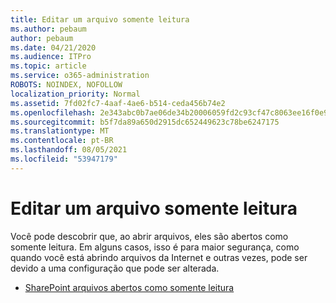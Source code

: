 ```yaml
---
title: Editar um arquivo somente leitura
ms.author: pebaum
author: pebaum
ms.date: 04/21/2020
ms.audience: ITPro
ms.topic: article
ms.service: o365-administration
ROBOTS: NOINDEX, NOFOLLOW
localization_priority: Normal
ms.assetid: 7fd02fc7-4aaf-4ae6-b514-ceda456b74e2
ms.openlocfilehash: 2e343abc0b7ae06de34b20006059fd2c93cf47c8063ee16f0e9e1ab273e1ee4d
ms.sourcegitcommit: b5f7da89a650d2915dc652449623c78be6247175
ms.translationtype: MT
ms.contentlocale: pt-BR
ms.lasthandoff: 08/05/2021
ms.locfileid: "53947179"
---
```

# <a name="edit-a-read-only-file"></a>Editar um arquivo somente leitura

Você pode descobrir que, ao abrir arquivos, eles são abertos como somente leitura. Em alguns casos, isso é para maior segurança, como quando você está abrindo arquivos da Internet e outras vezes, pode ser devido a uma configuração que pode ser alterada.

- [SharePoint arquivos abertos como somente leitura](https://docs.microsoft.com/sharepoint/troubleshoot/lists-and-libraries/files-open-as-read-only-and-cannot-check-in-or-out)
